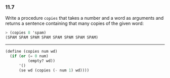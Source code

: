### 11.7

Write a procedure `copies` that takes a number and a word as arguments and returns a sentence containing that many copies of the given word:

~~~ scheme
> (copies 8 'spam)
(SPAM SPAM SPAM SPAM SPAM SPAM SPAM SPAM)
~~~

***

~~~ scheme
(define (copies num wd)
  (if (or (= 0 num)
          (empty? wd))
      '()
      (se wd (copies (- num 1) wd))))
~~~